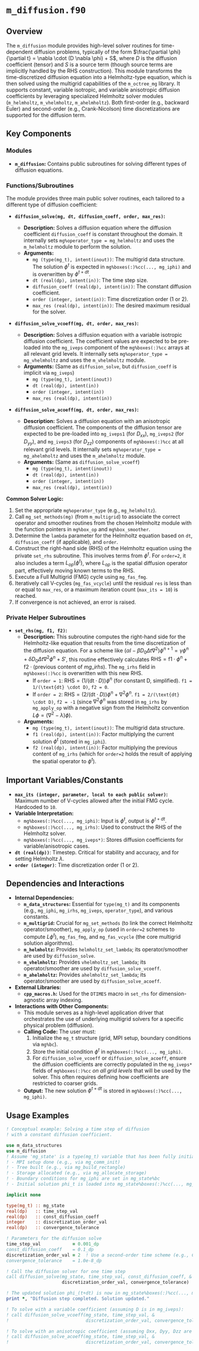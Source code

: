 # `m_diffusion.f90`

## Overview

The `m_diffusion` module provides high-level solver routines for time-dependent diffusion problems, typically of the form $\frac{\partial \phi}{\partial t} = \nabla \cdot (D \nabla \phi) + S$, where $D$ is the diffusion coefficient (tensor) and $S$ is a source term (though source terms are implicitly handled by the RHS construction). This module transforms the time-discretized diffusion equation into a Helmholtz-type equation, which is then solved using the multigrid capabilities of the `m_octree_mg` library. It supports constant, variable isotropic, and variable anisotropic diffusion coefficients by leveraging specialized Helmholtz solver modules (`m_helmholtz`, `m_vhelmholtz`, `m_ahelmholtz`). Both first-order (e.g., backward Euler) and second-order (e.g., Crank-Nicolson) time discretizations are supported for the diffusion term.

## Key Components

### Modules

- **`m_diffusion`:** Contains public subroutines for solving different types of diffusion equations.

### Functions/Subroutines

The module provides three main public solver routines, each tailored to a different type of diffusion coefficient:

- **`diffusion_solve(mg, dt, diffusion_coeff, order, max_res)`:**
  - **Description:** Solves a diffusion equation where the diffusion coefficient `diffusion_coeff` is constant throughout the domain. It internally sets `mg%operator_type = mg_helmholtz` and uses the `m_helmholtz` module to perform the solution.
  - **Arguments:**
    - `mg (type(mg_t), intent(inout))`: The multigrid data structure. The solution $\phi^t$ is expected in `mg%boxes(:)%cc(..., mg_iphi)` and is overwritten by $\phi^{t+dt}$.
    - `dt (real(dp), intent(in))`: The time step size.
    - `diffusion_coeff (real(dp), intent(in))`: The constant diffusion coefficient.
    - `order (integer, intent(in))`: Time discretization order (1 or 2).
    - `max_res (real(dp), intent(in))`: The desired maximum residual for the solver.

- **`diffusion_solve_vcoeff(mg, dt, order, max_res)`:**
  - **Description:** Solves a diffusion equation with a variable isotropic diffusion coefficient. The coefficient values are expected to be pre-loaded into the `mg_iveps` component of the `mg%boxes(:)%cc` arrays at all relevant grid levels. It internally sets `mg%operator_type = mg_vhelmholtz` and uses the `m_vhelmholtz` module.
  - **Arguments:** (Same as `diffusion_solve`, but `diffusion_coeff` is implicit via `mg_iveps`)
    - `mg (type(mg_t), intent(inout))`
    - `dt (real(dp), intent(in))`
    - `order (integer, intent(in))`
    - `max_res (real(dp), intent(in))`

- **`diffusion_solve_acoeff(mg, dt, order, max_res)`:**
  - **Description:** Solves a diffusion equation with an anisotropic diffusion coefficient. The components of the diffusion tensor are expected to be pre-loaded into `mg_iveps1` (for $D_{xx}$), `mg_iveps2` (for $D_{yy}$), and `mg_iveps3` (for $D_{zz}$) components of `mg%boxes(:)%cc` at all relevant grid levels. It internally sets `mg%operator_type = mg_ahelmholtz` and uses the `m_ahelmholtz` module.
  - **Arguments:** (Same as `diffusion_solve_vcoeff`)
    - `mg (type(mg_t), intent(inout))`
    - `dt (real(dp), intent(in))`
    - `order (integer, intent(in))`
    - `max_res (real(dp), intent(in))`

**Common Solver Logic:**
1.  Set the appropriate `mg%operator_type` (e.g., `mg_helmholtz`).
2.  Call `mg_set_methods(mg)` (from `m_multigrid`) to associate the correct operator and smoother routines from the chosen Helmholtz module with the function pointers in `mg%box_op` and `mg%box_smoother`.
3.  Determine the `lambda` parameter for the Helmholtz equation based on `dt`, `diffusion_coeff` (if applicable), and `order`.
4.  Construct the right-hand side (RHS) of the Helmholtz equation using the private `set_rhs` subroutine. This involves terms from $\phi^t$. For `order=2`, it also includes a term $L_{op}(\phi^t)$, where $L_{op}$ is the spatial diffusion operator part, effectively moving known terms to the RHS.
5.  Execute a Full Multigrid (FMG) cycle using `mg_fas_fmg`.
6.  Iteratively call V-cycles (`mg_fas_vcycle`) until the residual `res` is less than or equal to `max_res`, or a maximum iteration count (`max_its = 10`) is reached.
7.  If convergence is not achieved, an error is raised.

### Private Helper Subroutines

- **`set_rhs(mg, f1, f2)`:**
  - **Description:** This subroutine computes the right-hand side for the Helmholtz-like equation that results from the time discretization of the diffusion equation.
    For a scheme like $(\alpha I - \beta D_0 \Delta t \nabla^2) \phi^{n+1} = \gamma \phi^n + \delta D_0 \Delta t \nabla^2 \phi^n + S'$, this routine effectively calculates $\text{RHS} = \text{f1} \cdot \phi^n + \text{f2} \cdot (\text{previous content of } mg\_irhs)$.
    The `mg_irhs` field in `mg%boxes(:)%cc` is overwritten with this new RHS.
    - If `order = 1`: $\text{RHS} = (1/(\text{dt} \cdot D)) \phi^n$ (for constant D, simplified). `f1 = 1/(\text{dt} \cdot D)`, `f2 = 0`.
    - If `order = 2`: $\text{RHS} = (2/(\text{dt} \cdot D)) \phi^n + \nabla^2 \phi^n$. `f1 = 2/(\text{dt} \cdot D)`, `f2 = -1` (since $\nabla^2 \phi^n$ was stored in `mg_irhs` by `mg_apply_op` with a negative sign from the Helmholtz convention $L\phi = (\nabla^2 - \lambda)\phi$).
  - **Arguments:**
    - `mg (type(mg_t), intent(inout))`: The multigrid data structure.
    - `f1 (real(dp), intent(in))`: Factor multiplying the current solution $\phi^t$ (stored in `mg_iphi`).
    - `f2 (real(dp), intent(in))`: Factor multiplying the previous content of `mg_irhs` (which for `order=2` holds the result of applying the spatial operator to $\phi^t$).

## Important Variables/Constants

- **`max_its (integer, parameter, local to each public solver)`:** Maximum number of V-cycles allowed after the initial FMG cycle. Hardcoded to `10`.
- **Variable Interpretation:**
  - `mg%boxes(:)%cc(..., mg_iphi)`: Input is $\phi^t$, output is $\phi^{t+dt}$.
  - `mg%boxes(:)%cc(..., mg_irhs)`: Used to construct the RHS of the Helmholtz solver.
  - `mg%boxes(:)%cc(..., mg_iveps*)`: Stores diffusion coefficients for variable/anisotropic cases.
- **`dt (real(dp))`**: Timestep. Critical for stability and accuracy, and for setting Helmholtz $\lambda$.
- **`order (integer)`**: Time discretization order (1 or 2).

## Dependencies and Interactions

- **Internal Dependencies:**
  - **`m_data_structures`:** Essential for `type(mg_t)` and its components (e.g., `mg_iphi`, `mg_irhs`, `mg_iveps`, `operator_type`), and various constants.
  - **`m_multigrid`:** Crucial for `mg_set_methods` (to link the correct Helmholtz operator/smoother), `mg_apply_op` (used in `order=2` schemes to compute $L\phi^t$), `mg_fas_fmg`, and `mg_fas_vcycle` (the core multigrid solution algorithms).
  - **`m_helmholtz`:** Provides `helmholtz_set_lambda`; its operator/smoother are used by `diffusion_solve`.
  - **`m_vhelmholtz`:** Provides `vhelmholtz_set_lambda`; its operator/smoother are used by `diffusion_solve_vcoeff`.
  - **`m_ahelmholtz`:** Provides `ahelmholtz_set_lambda`; its operator/smoother are used by `diffusion_solve_acoeff`.
- **External Libraries:**
  - **`cpp_macros.h`:** Used for the `DTIMES` macro in `set_rhs` for dimension-agnostic array indexing.
- **Interactions with Other Components:**
  - This module serves as a high-level application driver that orchestrates the use of underlying multigrid solvers for a specific physical problem (diffusion).
  - **Calling Code:** The user must:
    1.  Initialize the `mg_t` structure (grid, MPI setup, boundary conditions via `mg%bc`).
    2.  Store the initial condition $\phi^t$ in `mg%boxes(:)%cc(..., mg_iphi)`.
    3.  For `diffusion_solve_vcoeff` or `diffusion_solve_acoeff`, ensure the diffusion coefficients are correctly populated in the `mg_iveps*` fields of `mg%boxes(:)%cc` *on all grid levels* that will be used by the solver. This often requires defining how coefficients are restricted to coarser grids.
  - **Output:** The new solution $\phi^{t+dt}$ is stored in `mg%boxes(:)%cc(..., mg_iphi)`.

## Usage Examples

```fortran
! Conceptual example: Solving a time step of diffusion
! with a constant diffusion coefficient.

use m_data_structures
use m_diffusion
! Assume 'mg_state' is a type(mg_t) variable that has been fully initialized:
! - MPI setup done (e.g., via mg_comm_init)
! - Tree built (e.g., via mg_build_rectangle)
! - Storage allocated (e.g., via mg_allocate_storage)
! - Boundary conditions for mg_iphi are set in mg_state%bc
! - Initial solution phi_t is loaded into mg_state%boxes(:)%cc(..., mg_iphi)

implicit none

type(mg_t) :: mg_state
real(dp)   :: time_step_val
real(dp)   :: const_diffusion_coeff
integer    :: discretization_order_val
real(dp)   :: convergence_tolerance

! Parameters for the diffusion solve
time_step_val            = 0.001_dp
const_diffusion_coeff    = 0.1_dp
discretization_order_val = 2  ! Use a second-order time scheme (e.g., Crank-Nicolson like)
convergence_tolerance    = 1.0e-8_dp

! Call the diffusion solver for one time step
call diffusion_solve(mg_state, time_step_val, const_diffusion_coeff, &
                     discretization_order_val, convergence_tolerance)

! The updated solution phi_(t+dt) is now in mg_state%boxes(:)%cc(..., mg_iphi)
print *, "Diffusion step completed. Solution updated."

! To solve with a variable coefficient (assuming D is in mg_iveps):
! call diffusion_solve_vcoeff(mg_state, time_step_val, &
!                             discretization_order_val, convergence_tolerance)

! To solve with an anisotropic coefficient (assuming Dxx, Dyy, Dzz are in mg_iveps1/2/3):
! call diffusion_solve_acoeff(mg_state, time_step_val, &
!                             discretization_order_val, convergence_tolerance)
```
